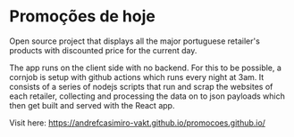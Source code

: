# Promoções de hoje

Open source project that displays all the major portuguese retailer's products with discounted price for the current day.

The app runs on the client side with no backend. For this to be possible, a cornjob is setup with github actions which runs every night at 3am. It consists of a series of nodejs scripts that run and scrap the websites of each retailer, collecting and processing the data on to json payloads which then get built and served with the React app.

Visit here:
https://andrefcasimiro-vakt.github.io/promocoes.github.io/

